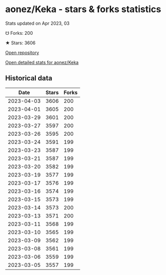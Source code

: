 # aonez/Keka - stars & forks statistics

Stats updated on Apr 2023, 03

☋ Forks: 200

★ Stars: 3606

[Open repository](https://github.com/aonez/Keka)

[Open detailed stats for aonez/Keka](https://reviewgithub.com/rep/aonez/Keka)

## Historical data
| Date | Stars | Forks |
|------|-------|-------|
| 2023-04-03 | 3606 | 200 | 
| 2023-04-01 | 3605 | 200 | 
| 2023-03-29 | 3601 | 200 | 
| 2023-03-27 | 3597 | 200 | 
| 2023-03-26 | 3595 | 200 | 
| 2023-03-24 | 3591 | 199 | 
| 2023-03-23 | 3587 | 199 | 
| 2023-03-21 | 3587 | 199 | 
| 2023-03-20 | 3582 | 199 | 
| 2023-03-19 | 3577 | 199 | 
| 2023-03-17 | 3576 | 199 | 
| 2023-03-16 | 3574 | 199 | 
| 2023-03-15 | 3573 | 199 | 
| 2023-03-14 | 3573 | 200 | 
| 2023-03-13 | 3571 | 200 | 
| 2023-03-11 | 3568 | 199 | 
| 2023-03-10 | 3565 | 199 | 
| 2023-03-09 | 3562 | 199 | 
| 2023-03-08 | 3561 | 199 | 
| 2023-03-06 | 3559 | 199 | 
| 2023-03-05 | 3557 | 199 | 

